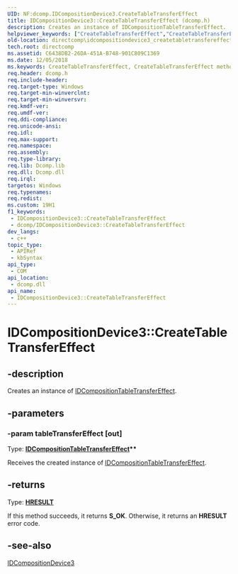 ```yaml
---
UID: NF:dcomp.IDCompositionDevice3.CreateTableTransferEffect
title: IDCompositionDevice3::CreateTableTransferEffect (dcomp.h)
description: Creates an instance of IDCompositionTableTransferEffect.
helpviewer_keywords: ["CreateTableTransferEffect","CreateTableTransferEffect method [DirectComposition]","CreateTableTransferEffect method [DirectComposition]","IDCompositionDevice3 interface","IDCompositionDevice3 interface [DirectComposition]","CreateTableTransferEffect method","IDCompositionDevice3.CreateTableTransferEffect","IDCompositionDevice3::CreateTableTransferEffect","dcomp/IDCompositionDevice3::CreateTableTransferEffect","directcomp.idcompositiondevice3_createtabletransfereffect"]
old-location: directcomp\idcompositiondevice3_createtabletransfereffect.htm
tech.root: directcomp
ms.assetid: C6438DB2-26DA-451A-B748-901C809C1369
ms.date: 12/05/2018
ms.keywords: CreateTableTransferEffect, CreateTableTransferEffect method [DirectComposition], CreateTableTransferEffect method [DirectComposition],IDCompositionDevice3 interface, IDCompositionDevice3 interface [DirectComposition],CreateTableTransferEffect method, IDCompositionDevice3.CreateTableTransferEffect, IDCompositionDevice3::CreateTableTransferEffect, dcomp/IDCompositionDevice3::CreateTableTransferEffect, directcomp.idcompositiondevice3_createtabletransfereffect
req.header: dcomp.h
req.include-header: 
req.target-type: Windows
req.target-min-winverclnt: 
req.target-min-winversvr: 
req.kmdf-ver: 
req.umdf-ver: 
req.ddi-compliance: 
req.unicode-ansi: 
req.idl: 
req.max-support: 
req.namespace: 
req.assembly: 
req.type-library: 
req.lib: Dcomp.lib
req.dll: Dcomp.dll
req.irql: 
targetos: Windows
req.typenames: 
req.redist: 
ms.custom: 19H1
f1_keywords:
 - IDCompositionDevice3::CreateTableTransferEffect
 - dcomp/IDCompositionDevice3::CreateTableTransferEffect
dev_langs:
 - c++
topic_type:
 - APIRef
 - kbSyntax
api_type:
 - COM
api_location:
 - dcomp.dll
api_name:
 - IDCompositionDevice3::CreateTableTransferEffect
---
```


# IDCompositionDevice3::CreateTableTransferEffect


## -description

Creates an instance of <a href="/windows/desktop/api/dcomp/nn-dcomp-idcompositiontabletransfereffect">IDCompositionTableTransferEffect</a>.

## -parameters

### -param tableTransferEffect [out]

Type: <b><a href="/windows/desktop/api/dcomp/nn-dcomp-idcompositiontabletransfereffect">IDCompositionTableTransferEffect</a>**</b>

Receives the created instance of <a href="/windows/desktop/api/dcomp/nn-dcomp-idcompositiontabletransfereffect">IDCompositionTableTransferEffect</a>.

## -returns

Type: <b><a href="/windows/win32/com/structure-of-com-error-codes">HRESULT</a></b>

If this method succeeds, it returns <b xmlns:loc="http://microsoft.com/wdcml/l10n">S_OK</b>. Otherwise, it returns an <b xmlns:loc="http://microsoft.com/wdcml/l10n">HRESULT</b> error code.

## -see-also

<a href="/windows/desktop/api/dcomp/nn-dcomp-idcompositiondevice3">IDCompositionDevice3</a>

